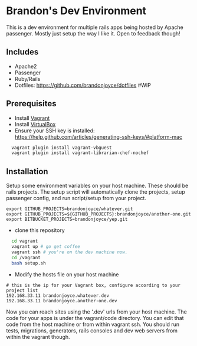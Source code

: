 # Brandon's Dev Environment

This is a dev environment for multiple rails apps being hosted by Apache passenger.
Mostly just setup the way I like it.  Open to feedback though!

## Includes
- Apache2
- Passenger
- Ruby/Rails
- Dotfiles: https://github.com/brandonjoyce/dotfiles #WIP

## Prerequisites
- Install [Vagrant](https://www.vagrantup.com/)
- Install [VirtualBox](https://www.virtualbox.org/)
- Ensure your SSH key is installed: https://help.github.com/articles/generating-ssh-keys/#platform-mac

```bash
  vagrant plugin install vagrant-vbguest
  vagrant plugin install vagrant-librarian-chef-nochef
```

## Installation
Setup some environment variables on your host machine.
These should be rails projects.
The setup script will automatically clone the projects, setup passenger config, and run script/setup from your project.

```
export GITHUB_PROJECTS=brandonjoyce/whatever.git
export GITHUB_PROJECTS=${GITHUB_PROJECTS}:brandonjoyce/another-one.git
export BITBUCKET_PROJECTS=brandonjoyce/yep.git
```

- clone this repository

```bash
  cd vagrant
  vagrant up # go get coffee
  vagrant ssh # you're on the dev machine now.
  cd /vagrant
  bash setup.sh
```
- Modify the hosts file on your host machine

```
# this is the ip for your Vagrant box, configure according to your project list
192.168.33.11 brandonjoyce.whatever.dev
192.168.33.11 brandonjoyce.another-one.dev
```

Now you can reach sites using the '.dev' urls from your host machine.
The code for your apps is under the vagrant/code directory.
You can edit that code from the host machine or from within vagrant ssh.
You should run tests, migrations, generators, rails consoles and dev web servers from within the vagrant though.
